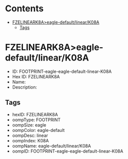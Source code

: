 



Contents
========

* [FZELINEARK8A>eagle-default/linear/K08A](#fzelineark8aeagle-defaultlineark08a)
	* [Tags](#tags)

# FZELINEARK8A>eagle-default/linear/K08A

- ID: FOOTPRINT-eagle-eagle-default-linear-K08A
- Hex ID: FZELINEARK8A
- Name: 
- Description: 

## Tags

- hexID: FZELINEARK8A
- oompType: FOOTPRINT
- oompSize: eagle
- oompColor: eagle-default
- oompDesc: linear
- oompIndex: K08A
- oompName: eagle-default/linear/K08A
- oompID: FOOTPRINT-eagle-eagle-default-linear-K08A
